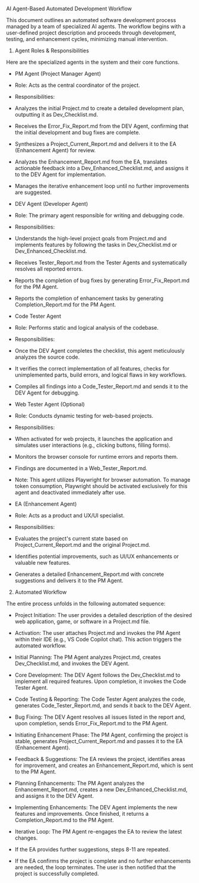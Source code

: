 AI Agent-Based Automated Development Workflow

This document outlines an automated software development process managed by a team of specialized AI agents. The workflow begins with a user-defined project description and proceeds through development, testing, and enhancement cycles, minimizing manual intervention.

1. Agent Roles & Responsibilities

Here are the specialized agents in the system and their core functions.

* PM Agent (Project Manager Agent)

* Role: Acts as the central coordinator of the project.

* Responsibilities:

* Analyzes the initial Project.md to create a detailed development plan, outputting it as Dev_Checklist.md.

* Receives the Error_Fix_Report.md from the DEV Agent, confirming that the initial development and bug fixes are complete.

* Synthesizes a Project_Current_Report.md and delivers it to the EA (Enhancement Agent) for review.

* Analyzes the Enhancement_Report.md from the EA, translates actionable feedback into a Dev_Enhanced_Checklist.md, and assigns it to the DEV Agent for implementation.

* Manages the iterative enhancement loop until no further improvements are suggested.

* DEV Agent (Developer Agent)

* Role: The primary agent responsible for writing and debugging code.

* Responsibilities:

* Understands the high-level project goals from Project.md and implements features by following the tasks in Dev_Checklist.md or Dev_Enhanced_Checklist.md.

* Receives Tester_Report.md from the Tester Agents and systematically resolves all reported errors.

* Reports the completion of bug fixes by generating Error_Fix_Report.md for the PM Agent.

* Reports the completion of enhancement tasks by generating Completion_Report.md for the PM Agent.

* Code Tester Agent

* Role: Performs static and logical analysis of the codebase.

* Responsibilities:

* Once the DEV Agent completes the checklist, this agent meticulously analyzes the source code.

* It verifies the correct implementation of all features, checks for unimplemented parts, build errors, and logical flaws in key workflows.

* Compiles all findings into a Code_Tester_Report.md and sends it to the DEV Agent for debugging.

* Web Tester Agent (Optional)

* Role: Conducts dynamic testing for web-based projects.

* Responsibilities:

* When activated for web projects, it launches the application and simulates user interactions (e.g., clicking buttons, filling forms).

* Monitors the browser console for runtime errors and reports them.

* Findings are documented in a Web_Tester_Report.md.

* Note: This agent utilizes Playwright for browser automation. To manage token consumption, Playwright should be activated exclusively for this agent and deactivated immediately after use.

* EA (Enhancement Agent)

* Role: Acts as a product and UX/UI specialist.

* Responsibilities:

* Evaluates the project's current state based on Project_Current_Report.md and the original Project.md.

* Identifies potential improvements, such as UI/UX enhancements or valuable new features.

* Generates a detailed Enhancement_Report.md with concrete suggestions and delivers it to the PM Agent.

2. Automated Workflow

The entire process unfolds in the following automated sequence:

* Project Initiation: The user provides a detailed description of the desired web application, game, or software in a Project.md file.

* Activation: The user attaches Project.md and invokes the PM Agent within their IDE (e.g., VS Code Copilot chat). This action triggers the automated workflow.

* Initial Planning: The PM Agent analyzes Project.md, creates Dev_Checklist.md, and invokes the DEV Agent.

* Core Development: The DEV Agent follows the Dev_Checklist.md to implement all required features. Upon completion, it invokes the Code Tester Agent.

* Code Testing & Reporting: The Code Tester Agent analyzes the code, generates Code_Tester_Report.md, and sends it back to the DEV Agent.

* Bug Fixing: The DEV Agent resolves all issues listed in the report and, upon completion, sends Error_Fix_Report.md to the PM Agent.

* Initiating Enhancement Phase: The PM Agent, confirming the project is stable, generates Project_Current_Report.md and passes it to the EA (Enhancement Agent).

* Feedback & Suggestions: The EA reviews the project, identifies areas for improvement, and creates an Enhancement_Report.md, which is sent to the PM Agent.

* Planning Enhancements: The PM Agent analyzes the Enhancement_Report.md, creates a new Dev_Enhanced_Checklist.md, and assigns it to the DEV Agent.

* Implementing Enhancements: The DEV Agent implements the new features and improvements. Once finished, it returns a Completion_Report.md to the PM Agent.

* Iterative Loop: The PM Agent re-engages the EA to review the latest changes.

* If the EA provides further suggestions, steps 8-11 are repeated.

* If the EA confirms the project is complete and no further enhancements are needed, the loop terminates. The user is then notified that the project is successfully completed.
